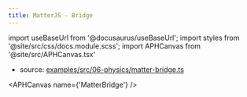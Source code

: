 ```yaml
---
title: MatterJS - Bridge
---
```


import useBaseUrl from '@docusaurus/useBaseUrl';
import styles from '@site/src/css/docs.module.scss';
import APHCanvas from '@site/src/APHCanvas.tsx'

- source: [examples/src/06-physics/matter-bridge.ts](https://github.com/APHGames/examples/blob/main/src/06-physics/matter-bridge.ts)


<APHCanvas name={'MatterBridge'} />

